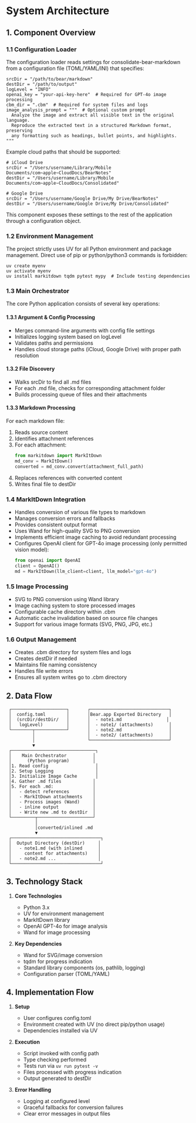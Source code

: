 # System Architecture

## 1. Component Overview

### 1.1 Configuration Loader

The configuration loader reads settings for consolidate-bear-markdown from a configuration file (TOML/YAML/INI) that specifies:

~~~~
srcDir = "/path/to/bear/markdown"
destDir = "/path/to/output"
logLevel = "INFO"
openai_key = "your-api-key-here"  # Required for GPT-4o image processing
cbm_dir = ".cbm"  # Required for system files and logs
image_analysis_prompt = """  # Optional custom prompt
  Analyze the image and extract all visible text in the original language.
  Reproduce the extracted text in a structured Markdown format, preserving
  any formatting such as headings, bullet points, and highlights.
"""
~~~~

Example cloud paths that should be supported:

~~~~
# iCloud Drive
srcDir = "/Users/username/Library/Mobile Documents/com~apple~CloudDocs/BearNotes"
destDir = "/Users/username/Library/Mobile Documents/com~apple~CloudDocs/Consolidated"

# Google Drive
srcDir = "/Users/username/Google Drive/My Drive/BearNotes"
destDir = "/Users/username/Google Drive/My Drive/Consolidated"
~~~~

This component exposes these settings to the rest of the application through a configuration object.

### 1.2 Environment Management

The project strictly uses UV for all Python environment and package management. Direct use of pip or python/python3 commands is forbidden:

~~~~
uv create myenv
uv activate myenv
uv install markitdown tqdm pytest mypy  # Include testing dependencies
~~~~

### 1.3 Main Orchestrator

The core Python application consists of several key operations:

#### 1.3.1 Argument & Config Processing
- Merges command-line arguments with config file settings
- Initializes logging system based on logLevel
- Validates paths and permissions
- Handles cloud storage paths (iCloud, Google Drive) with proper path resolution

#### 1.3.2 File Discovery
- Walks srcDir to find all .md files
- For each .md file, checks for corresponding attachment folder
- Builds processing queue of files and their attachments

#### 1.3.3 Markdown Processing
For each markdown file:
1. Reads source content
2. Identifies attachment references
3. For each attachment:
   ~~~~python
   from markitdown import MarkItDown
   md_conv = MarkItDown()
   converted = md_conv.convert(attachment_full_path)
   ~~~~
4. Replaces references with converted content
5. Writes final file to destDir

### 1.4 MarkItDown Integration
- Handles conversion of various file types to markdown
- Manages conversion errors and fallbacks
- Provides consistent output format
- Uses Wand for high-quality SVG to PNG conversion
- Implements efficient image caching to avoid redundant processing
- Configures OpenAI client for GPT-4o image processing (only permitted vision model):
  ~~~~python
  from openai import OpenAI
  client = OpenAI()
  md = MarkItDown(llm_client=client, llm_model="gpt-4o")
  ~~~~

### 1.5 Image Processing
- SVG to PNG conversion using Wand library
- Image caching system to store processed images
- Configurable cache directory within .cbm
- Automatic cache invalidation based on source file changes
- Support for various image formats (SVG, PNG, JPG, etc.)

### 1.6 Output Management
- Creates .cbm directory for system files and logs
- Creates destDir if needed
- Maintains file naming consistency
- Handles file write errors
- Ensures all system writes go to .cbm directory

## 2. Data Flow

~~~~
 ┌─────────────────────┐       ┌──────────────────────────────┐
 │  config.toml        │       │Bear.app Exported Directory   │
 │  (srcDir/destDir/   │       │  - note1.md                 │
 │   logLevel)         │       │  - note1/ (attachments)      │
 └────────┬────────────┘       │  - note2.md                  │
          │                    │  - note2/ (attachments)      │
          │                    └──────────────────────────────┘
          ▼
 ┌────────────────────────────────┐
 │    Main Orchestrator          │
 │      (Python program)         │
 │1. Read config                  │
 │2. Setup Logging                │
 │3. Initialize Image Cache       │
 │4. Gather .md files            │
 │5. For each .md:               │
 │   - detect references         │
 │   - MarkItDown attachments    │
 │   - Process images (Wand)     │
 │   - inline output             │
 │   - Write new .md to destDir  │
 └─────────┬─────────────────────┘
           │
           │converted/inlined .md
           ▼
 ┌──────────────────────────────────┐
 │  Output Directory (destDir)     │
 │   - note1.md (with inlined      │
 │     content for attachments)    │
 │   - note2.md ...                │
 └──────────────────────────────────┘
~~~~

## 3. Technology Stack

1. **Core Technologies**
   - Python 3.x
   - UV for environment management
   - MarkItDown library
   - OpenAI GPT-4o for image analysis
   - Wand for image processing

2. **Key Dependencies**
   - Wand for SVG/image conversion
   - tqdm for progress indication
   - Standard library components (os, pathlib, logging)
   - Configuration parser (TOML/YAML)

## 4. Implementation Flow

1. **Setup**
   - User configures config.toml
   - Environment created with UV (no direct pip/python usage)
   - Dependencies installed via UV

2. **Execution**
   - Script invoked with config path
   - Type checking performed
   - Tests run via `uv run pytest -v`
   - Files processed with progress indication
   - Output generated to destDir

3. **Error Handling**
   - Logging at configured level
   - Graceful fallbacks for conversion failures
   - Clear error messages in output files
